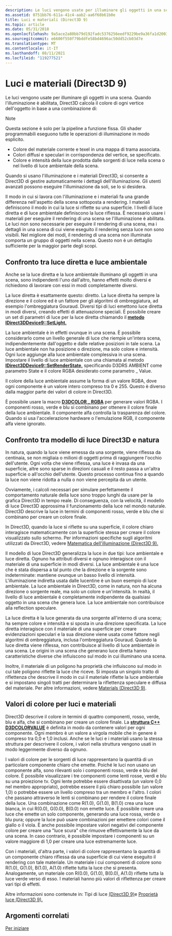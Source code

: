 ```yaml
---
description: Le luci vengono usate per illuminare gli oggetti in una scena.
ms.assetid: 0751bb76-611a-41c4-aab2-aa6f68b61b0e
title: Luci e materiali (Direct3D 9)
ms.topic: article
ms.date: 05/31/2018
ms.openlocfilehash: 9a5ace2a80bb79d192fadc5376256eedf9229be9a36fa1d200341ccf28e961fe
ms.sourcegitcommit: e6600f550f79bddfe58bd4696ac50dd52cb03d7e
ms.translationtype: MT
ms.contentlocale: it-IT
ms.lasthandoff: 08/11/2021
ms.locfileid: "119277521"
---
```

# <a name="lights-and-materials-direct3d-9"></a>Luci e materiali (Direct3D 9)

Le luci vengono usate per illuminare gli oggetti in una scena. Quando l'illuminazione è abilitata, Direct3D calcola il colore di ogni vertice dell'oggetto in base a una combinazione di:

> [!Note]  
> Questa sezione è solo per la pipeline a funzione fissa. Gli shader programmabili eseguono tutte le operazioni di illuminazione in modo esplicito.

 

-   Colore del materiale corrente e texel in una mappa di trama associata.
-   Colori diffusi e speculari in corrispondenza del vertice, se specificato.
-   Colore e intensità della luce prodotta dalle sorgenti di luce nella scena o nel livello di luce ambientale della scena.

Quando si usano l'illuminazione e i materiali Direct3D, si consente a Direct3D di gestire automaticamente i dettagli dell'illuminazione. Gli utenti avanzati possono eseguire l'illuminazione da soli, se lo si desidera.

Il modo in cui si lavora con l'illuminazione e i materiali fa una grande differenza nell'aspetto della scena sottoposta a rendering. I materiali definiscono il modo in cui la luce si riflette su una superficie. I livelli di luce diretta e di luce ambientale definiscono la luce riflessa. È necessario usare i materiali per eseguire il rendering di una scena se l'illuminazione è abilitata. Le luci non sono necessarie per eseguire il rendering di una scena, ma i dettagli in una scena di cui viene eseguito il rendering senza luce non sono visibili. Nel migliore dei modi, il rendering di una scena non illuminata comporta un gruppo di oggetti nella scena. Questo non è un dettaglio sufficiente per la maggior parte degli scopi.

## <a name="direct-light-vs-ambient-light"></a>Confronto tra luce diretta e luce ambientale

Anche se la luce diretta e la luce ambientale illuminano gli oggetti in una scena, sono indipendenti l'uno dall'altro, hanno effetti molto diversi e richiedono di lavorare con essi in modi completamente diversi.

La luce diretta è esattamente questo: diretto. La luce diretta ha sempre la direzione e il colore ed è un fattore per gli algoritmi di ombreggiatura, ad esempio l'ombreggiatura Gouraud. Diversi tipi di luci emettono luce diretta in modi diversi, creando effetti di attenuazione speciali. È possibile creare un set di parametri di luce per la luce diretta chiamando il [**metodo IDirect3DDevice9::SetLight.**](/windows/win32/api/d3d9helper/nf-d3d9helper-idirect3ddevice9-setlight)

La luce ambientale è in effetti ovunque in una scena. È possibile considerarlo come un livello generale di luce che riempie un'intera scena, indipendentemente dall'oggetto e dalle relative posizioni in tale scena. La luce ambientale non ha posizione o direzione, ma solo colore e intensità. Ogni luce aggiunge alla luce ambientale complessiva in una scena. Impostare il livello di luce ambientale con una chiamata al metodo [**IDirect3DDevice9::SetRenderState,**](/windows/win32/api/d3d9helper/nf-d3d9helper-idirect3ddevice9-setrenderstate) specificando D3DRS AMBIENT come parametro State e il colore RGBA desiderato come parametro \_ Value. 

Il colore della luce ambientale assume la forma di un valore RGBA, dove ogni componente è un valore intero compreso tra 0 e 255. Questo è diverso dalla maggior parte dei valori di colore in Direct3D.

È possibile usare la macro [**D3DCOLOR \_ RGBA**](d3dcolor-rgba.md) per generare valori RGBA. I componenti rosso, verde e blu si combinano per ottenere il colore finale della luce ambientale. Il componente alfa controlla la trasparenza del colore. Quando si usa l'accelerazione hardware o l'emulazione RGB, il componente alfa viene ignorato.

## <a name="direct3d-light-model-vs-nature"></a>Confronto tra modello di luce Direct3D e natura

In natura, quando la luce viene emessa da una sorgente, viene riflessa da centinaia, se non migliaia o milioni di oggetti prima di raggiungere l'occhio dell'utente. Ogni volta che viene riflessa, una luce è invasa da una superficie, altre sono sparse in direzioni casuali e il resto passa a un'altra superficie o all'occhio dell'utente. Questo processo continua fino a quando la luce non viene ridotta a nulla o non viene percepita da un utente.

Ovviamente, i calcoli necessari per simulare perfettamente il comportamento naturale della luce sono troppo lunghi da usare per la grafica Direct3D in tempo reale. Di conseguenza, con la velocità, il modello di luce Direct3D approssima il funzionamento della luce nel mondo naturale. Direct3D descrive la luce in termini di componenti rosso, verde e blu che si combinano per creare un colore finale.

In Direct3D, quando la luce si riflette su una superficie, il colore chiaro interagisce matematicamente con la superficie stessa per creare il colore visualizzato sullo schermo. Per informazioni specifiche sugli algoritmi utilizzati da Direct3D, vedere [Matematica dell'illuminazione (Direct3D 9).](mathematics-of-lighting.md)

Il modello di luce Direct3D generalizza la luce in due tipi: luce ambientale e luce diretta. Ognuno ha attributi diversi e ognuno interagisce con il materiale di una superficie in modi diversi. La luce ambientale è una luce che è stata dispersa a tal punto che la direzione e la sorgente sono indeterminate: mantiene ovunque un basso livello di intensità. L'illuminazione indiretta usata dalle lucentine è un buon esempio di luce ambientale. La luce ambientale in Direct3D, come in natura, non ha alcuna direzione o sorgente reale, ma solo un colore e un'intensità. In realtà, il livello di luce ambientale è completamente indipendente da qualsiasi oggetto in una scena che genera luce. La luce ambientale non contribuisce alla reflection speculare.

La luce diretta è la luce generata da una sorgente all'interno di una scena; ha sempre colore e intensità e si sposta in una direzione specificata. La luce diretta interagisce con il materiale di una superficie per creare evidenziazioni speculari e la sua direzione viene usata come fattore negli algoritmi di ombreggiatura, inclusa l'ombreggiatura Gouraud. Quando la luce diretta viene riflessa, non contribuisce al livello di luce ambientale in una scena. Le origini in una scena che generano luce diretta hanno caratteristiche diverse che influiscono sul modo in cui illuminano una scena.

Inoltre, il materiale di un poligono ha proprietà che influiscono sul modo in cui tale poligono riflette la luce che riceve. Si imposta un singolo tratto di riflettenza che descrive il modo in cui il materiale riflette la luce ambientale e si impostano singoli tratti per determinare la riflettenza speculare e diffusa del materiale. Per altre informazioni, vedere [Materials (Direct3D 9)](materials.md).

## <a name="color-values-for-lights-and-materials"></a>Valori di colore per luci e materiali

Direct3D descrive il colore in termini di quattro componenti, rosso, verde, blu e alfa, che si combinano per creare un colore finale. La [**struttura C++ D3DCOLORVALUE**](d3dcolorvalue.md) è definita in modo da contenere valori per ogni componente. Ogni membro è un valore a virgola mobile che in genere è compreso tra 0,0 e 1,0 inclusi. Anche se le luci e i materiali usano la stessa struttura per descrivere il colore, i valori nella struttura vengono usati in modo leggermente diverso da ognuno.

I valori di colore per le sorgenti di luce rappresentano la quantità di un particolare componente chiaro che emette. Poiché le luci non usano un componente alfa, sono rilevanti solo i componenti rosso, verde e blu del colore. È possibile visualizzare i tre componenti come lenti rosse, verdi e blu su una proiezione tv. Ogni lente potrebbe essere disattivata (un valore 0,0 nel membro appropriato), potrebbe essere il più chiaro possibile (un valore 1,0) o potrebbe essere un livello compreso tra un membro e l'altro. I colori che passano attraverso le lenti si combinano per rendere il colore finale della luce. Una combinazione come R(1.0), G(1.0), B(1.0) crea una luce bianca, in cui R(0.0), G(0.0), B(0.0) non emette luce. È possibile creare una luce che emette un solo componente, generando una luce rossa, verde o blu pura; oppure la luce può usare combinazioni per emettere colori come il giallo o il viola. È anche possibile impostare valori negativi del componente colore per creare una "luce scura" che rimuove effettivamente la luce da una scena. In caso contrario, è possibile impostare i componenti su un valore maggiore di 1,0 per creare una luce estremamente luce.

Con i materiali, d'altra parte, i valori di colore rappresentano la quantità di un componente chiaro riflessa da una superficie di cui viene eseguito il rendering con tale materiale. Un materiale i cui componenti di colore sono R(1.0), G(1.0), B(1.0), A(1.0) riflette tutta la luce che si presenta. Analogamente, un materiale con R(0.0), G(1.0), B(0.0), A(1.0) riflette tutta la luce verde verso di esso. I materiali hanno più valori di riflettenza per creare vari tipi di effetti.

Altre informazioni sono contenute in: Tipi di luce [(Direct3D 9)](light-types.md)e [Proprietà luce (Direct3D 9).](light-properties.md)

## <a name="related-topics"></a>Argomenti correlati

<dl> <dt>

[Per iniziare](getting-started.md)
</dt> </dl>

 

 
